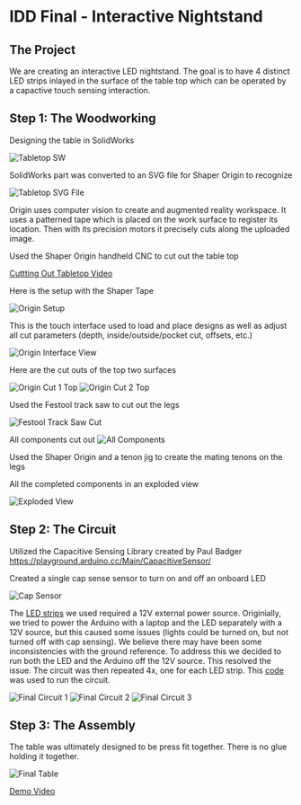 # IDD Final - Interactive Nightstand

## The Project
We are creating an interactive LED nightstand. The goal is to have 4 distinct LED strips inlayed in the surface of the table top which can be operated by a capactive touch sensing interaction.

## Step 1: The Woodworking
Designing the table in SolidWorks

![Tabletop SW](https://github.com/JwayYih/IDD-Fa19-Final/blob/master/Tabletop%20SW.PNG)

SolidWorks part was converted to an SVG file for Shaper Origin to recognize

![Tabletop SVG File](https://github.com/JwayYih/IDD-Fa19-Final/blob/master/Tabletop%20SVG%20File.PNG)

Origin uses computer vision to create and augmented reality workspace. It uses a patterned tape which is placed on the work surface to register its location. Then with its precision motors it precisely cuts along the uploaded image.

Used the Shaper Origin handheld CNC to cut out the table top

[Cuttting Out Tabletop Video](https://photos.app.goo.gl/qifHks3SJ6dKoCYE8)

Here is the setup with the Shaper Tape

![Origin Setup](https://github.com/JwayYih/IDD-Fa19-Final/blob/master/Origin%20Setup.jpg)

This is the touch interface used to load and place designs as well as adjust all cut parameters (depth, inside/outside/pocket cut, offsets, etc.)

![Origin Interface View](https://github.com/JwayYih/IDD-Fa19-Final/blob/master/Origin%20Interface%20View.jpg)

Here are the cut outs of the top two surfaces

![Origin Cut 1 Top](https://github.com/JwayYih/IDD-Fa19-Final/blob/master/Origin%20Cut%201%20Top.jpg)
![Origin Cut 2 Top](https://github.com/JwayYih/IDD-Fa19-Final/blob/master/Origin%20Cut%202%20Top.jpg)

Used the Festool track saw to cut out the legs

![Festool Track Saw Cut](https://github.com/JwayYih/IDD-Fa19-Final/blob/master/Festool%20Track%20Saw%20Cut.jpg)

All components cut out
![All Components](https://github.com/JwayYih/IDD-Fa19-Final/blob/master/All%20Components.jpg)

Used the Shaper Origin and a tenon jig to create the mating tenons on the legs

All the completed components in an exploded view

![Exploded View](https://github.com/JwayYih/IDD-Fa19-Final/blob/master/Exploded%20View.jpg)

## Step 2: The Circuit

Utilized the Capacitive Sensing Library created by Paul Badger
https://playground.arduino.cc/Main/CapacitiveSensor/

Created a single cap sense sensor to turn on and off an onboard LED

![Cap Sensor](https://github.com/JwayYih/IDD-Fa19-Final/blob/master/Capacitance%20Sensor.jpg)

The [LED strips](https://www.amazon.com/gp/product/B074N1FC56/ref=ppx_yo_dt_b_search_asin_title?ie=UTF8&psc=1) we used required a 12V external power source. Originially, we tried to power the Arduino with a laptop and the LED separately with a 12V source, but this caused some issues (lights could be turned on, but not turned off with cap sensing). We believe there may have been some inconsistencies with the ground reference. To address this we decided to run both the LED and the Arduino off the 12V source. This resolved the issue. The circuit was then repeated 4x, one for each LED strip. This [code](https://github.com/JwayYih/IDD-Fa19-Final/blob/master/CapacitiveSensorTest.ino) was used to run the circuit.

![Final Circuit 1](https://github.com/JwayYih/IDD-Fa19-Final/blob/master/Table%20Circuit%20Closeup.jpg)
![Final Circuit 2](https://github.com/JwayYih/IDD-Fa19-Final/blob/master/Table%20Circuit.jpg)
![Final Circuit 3](https://github.com/JwayYih/IDD-Fa19-Final/blob/master/InkedTable%20Circuit%20Closeup_LI.jpg)

## Step 3: The Assembly

The table was ultimately designed to be press fit together. There is no glue holding it together.

![Final Table](https://github.com/JwayYih/IDD-Fa19-Final/blob/master/Final%20Table.jpg)

[Demo Video](https://github.com/JwayYih/IDD-Fa19-Final/blob/master/Demo%20Video.mp4)
